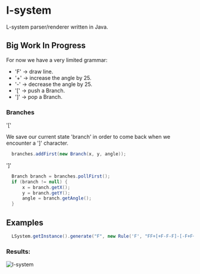 # l-system

L-system parser/renderer written in Java.

## Big Work In Progress

For now we have a very limited grammar:
* 'F' -> draw line.
* '+' -> increase the angle by 25.
* '-' -> decrease the angle by 25.
* '[' -> push a Branch.
* ']' -> pop a Branch.

### Branches
'['

We save our current state 'branch' in order to come back when we encounter a ']' character.

```java
  branches.addFirst(new Branch(x, y, angle));
```

']'

```java
  Branch branch = branches.pollFirst();
  if (branch != null) {
      x = branch.getX();
      y = branch.getY();
      angle = branch.getAngle();
  }
```

## Examples

```java
  LSystem.getInstance().generate("F", new Rule('F', "FF+[+F-F-F]-[-F+F+F]"));
```

### Results:

![l-system](https://user-images.githubusercontent.com/16426370/42795317-03260f68-895a-11e8-8493-12016b24794d.png)

